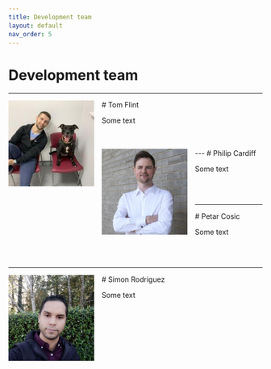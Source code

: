 ```yaml
---
title: Development team
layout: default
nav_order: 5
---
```


# Development team

---
<img align="left" width="170" style="padding-right:15px" src="images/tom.jpeg"/>
# Tom Flint

Some text

<br>
<br>
---
<img align="left" width="170" style="padding-right:15px" src="images/philip.jpeg"/>
# Philip Cardiff

Some text

<br>
<br>

---
<img align="left" width="170" style="padding-right:15px" src=""/>
# Petar Cosic

Some text

<br>
<br>


---
<img align="left" width="170" style="padding-right:15px" src="images/simon.jpeg"/>
# Simon Rodriguez

Some text

<br>
<br>